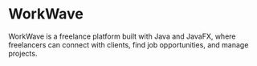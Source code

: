 # WorkWave
WorkWave is a freelance platform built with Java and JavaFX, where freelancers can connect with clients, find job opportunities, and manage projects.
